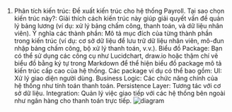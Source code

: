 1. Phân tích kiến trúc:
Đề xuất kiến trúc cho hệ thống Payroll.
Tại sao chọn kiến trúc này?: Giải thích cách kiến trúc này giúp giải quyết vấn đề quản lý bảng lương (ví dụ: xử lý bảng chấm công, thanh toán, và dữ liệu nhân viên).
Ý nghĩa các thành phần: Mô tả mục đích của từng thành phần trong kiến trúc (ví dụ: cơ sở dữ liệu để lưu trữ dữ liệu nhân viên, mô-đun nhập bảng chấm công, bộ xử lý thanh toán, v.v.).
Biểu đồ Package: Bạn có thể sử dụng các công cụ như Lucidchart, draw.io hoặc thậm chí vẽ biểu đồ bằng ký tự trong Markdown để thể hiện biểu đồ package mô tả kiến trúc cấp cao của hệ thống. Các package ví dụ có thể bao gồm:
UI: Xử lý giao diện người dùng.
Business Logic: Các chức năng chính của hệ thống như tính toán thanh toán.
Persistence Layer: Tương tác với cơ sở dữ liệu.
Integration: Quản lý việc giao tiếp với các hệ thống bên ngoài như ngân hàng cho thanh toán trực tiếp.
![diagram](https://www.planttext.com/api/plantuml/png/T98nQiCm58Ptd-AHlHVmK4AN4F3GeOMkgYnaKLSsbXHgIkRCdKCXK48X49gjrA9q4EGUEa6lKDbnI5HX3Gz9l_G-_b_wrJzZ8L4brMCUHIN23uWI62LMBqkudOxWEG8tS8w4SEi4rQJgzmvZmb01ARDwmO7J_SxgLmQf-UAqEpIFva7RAoKO9wvVKb26VSHHwoGFT6Vr5dBp3NadSPgrq19cLgy7KTUa4an8mZ7nEMT2w2dPxnJ8okeFc9cLcwdQOPerXxJTorkm6cHEkIIqGf8Lt6UU2I7pncnn1fdLRsLR5o1TVU4KxiscJROmAtP27b_Yul9VOZ5CN4uCQhDHW6tphk2f3oxoJxghGGZnmNfMsEOJ3_aEsWI-Oi-DUw0byptrTg8nuMdxyVu0003__mC0)
